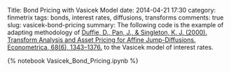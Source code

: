 Title: Bond Pricing with Vasicek Model
date: 2014-04-21 17:30
category: finmetrix
tags: bonds, interest rates, diffusions, transforms
comments: true
slug: vasicek-bond-pricing
summary: The following code is the example of adapting methodology of <a href = "http://onlinelibrary.wiley.com/doi/10.1111/1468-0262.00164/abstract">Duffie, D., Pan, J., & Singleton, K. J. (2000). Transform Analysis and Asset Pricing for Affine Jump-Diffusions. Econometrica, 68(6), 1343–1376.</a> to the Vasicek model of interest rates.

{% notebook Vasicek_Bond_Pricing.ipynb %}